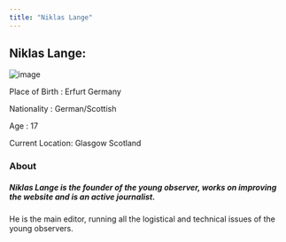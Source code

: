 ```yaml
---
title: "Niklas Lange"
---
```

## Niklas Lange:
![image](../../img/Niklas-Lange.png)

Place of Birth    : Erfurt Germany

Nationality       : German/Scottish

Age               : 17

Current Location: Glasgow Scotland


### About

##### Niklas Lange is the founder of the young observer, works on improving the website and is an active journalist.

He is the main editor, running all the  logistical and technical issues of the young observers.